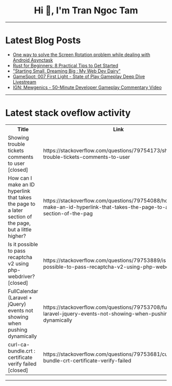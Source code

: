 <h1 align="center">Hi 👋, I'm Tran Ngoc Tam</h1>

---

# Latest Blog Posts 
<!-- BLOG-POST-LIST:START -->
- [One way to solve the Screen Rotation problem while dealing with Android Asynctask](https://dev.to/sommukhopadhyay/one-way-to-solve-the-screen-rotation-problem-while-dealing-with-android-asynctask-409d)
- [Rust for Beginners: 8 Practical Tips to Get Started](https://dev.to/iolivia/rust-for-beginners-8-practical-tips-to-get-started-1jd)
- [&quot;Starting Small, Dreaming Big : My Web Dev Dairy&quot;](https://dev.to/sharifa_ahmad_af2e7b39b15/starting-small-dreaming-big-my-web-dev-dairy-131d)
- [GameSpot: 007 First Light - State of Play Gameplay Deep Dive Livestream](https://dev.to/gg_news/gamespot-007-first-light-state-of-play-gameplay-deep-dive-livestream-pil)
- [IGN: Mewgenics - 50-Minute Developer Gameplay Commentary Video](https://dev.to/gg_news/ign-mewgenics-50-minute-developer-gameplay-commentary-video-286)
<!-- BLOG-POST-LIST:END -->

---

# Latest stack oveflow activity
<table>
  <tr><th>Title</th><th>Link</th></tr>
  <!-- STACKOVERFLOW:START --><tr><td>Showing trouble tickets comments to user [closed]</td><td>https://stackoverflow.com/questions/79754173/showing-trouble-tickets-comments-to-user</td></tr><tr><td>How can I make an ID hyperlink that takes the page to a later section of the page, but a little higher?</td><td>https://stackoverflow.com/questions/79754088/how-can-i-make-an-id-hyperlink-that-takes-the-page-to-a-later-section-of-the-pag</td></tr><tr><td>Is it possible to pass recaptcha v2 using php-webdriver? [closed]</td><td>https://stackoverflow.com/questions/79753889/is-it-possible-to-pass-recaptcha-v2-using-php-webdriver</td></tr><tr><td>FullCalendar &lpar;Laravel + jQuery&rpar; events not showing when pushing dynamically</td><td>https://stackoverflow.com/questions/79753708/fullcalendar-laravel-jquery-events-not-showing-when-pushing-dynamically</td></tr><tr><td>curl-ca-bundle.crt : certificate verify failed [closed]</td><td>https://stackoverflow.com/questions/79753681/curl-ca-bundle-crt-certificate-verify-failed</td></tr><!-- STACKOVERFLOW:END -->
</table>

---


